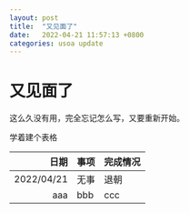 ```yaml
---
layout: post
title:  "又见面了"
date:   2022-04-21 11:57:13 +0800
categories: usoa update
---
```


# 又见面了

这么久没有用，完全忘记怎么写，又要重新开始。

学着建个表格

|日期|事项|完成情况|
|-:|-|-|
|2022/04/21|无事|退朝|
|aaa|bbb|ccc|

